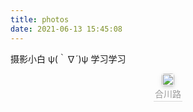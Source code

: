 ```yaml
---
title: photos
date: 2021-06-13 15:45:08
---
```


摄影小白 ψ(｀∇´)ψ 学习学习

<center>
    <img style="border-radius: 0.3125em;
    box-shadow: 0 2px 4px 0 rgba(34,36,38,.12),0 2px 10px 0 rgba(34,36,38,.08);" 
    height="20vh"
    src="/asset/photos/hechuanroad.jpeg">
    <br>
    <div style="color:orange; border-bottom: 1px solid #d9d9d9;
    display: inline-block;
    color: #999;
    padding: 2px;">合川路</div>
</center>

